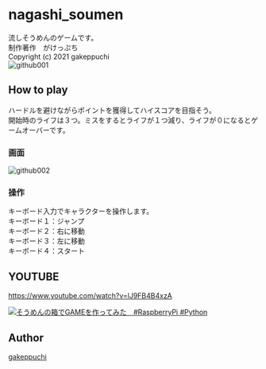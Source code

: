# nagashi_soumen<br>
流しそうめんのゲームです。<br>
制作著作　がけっぷち<br>
Copyright (c) 2021 gakeppuchi<br>
![github001](https://user-images.githubusercontent.com/71354608/172250820-7ae8c517-da01-48fe-bc4d-5b8ba21e0fe7.jpg)
<br>

## How to play<br>
ハードルを避けながらポイントを獲得してハイスコアを目指そう。<br>
開始時のライフは３つ。ミスをするとライフが１つ減り、ライフが０になるとゲームオーバーです。<br>

### 画面 <br>
![github002](https://user-images.githubusercontent.com/71354608/172250838-c7401b08-ccf2-4f98-8519-3627ea8082ca.jpg) <br>

### 操作<br>
キーボード入力でキャラクターを操作します。<br>
キーボード１：ジャンプ<br>
キーボード２：右に移動<br>
キーボード３：左に移動<br>
キーボード４：スタート<br>

## YOUTUBE<br>
https://www.youtube.com/watch?v=lJ9FB4B4xzA


[![そうめんの箱でGAMEを作ってみた　#RaspberryPi #Python](https://img.youtube.com/vi/lJ9FB4B4xzA/0.jpg)](https://www.youtube.com/watch?v=lJ9FB4B4xzA)

## Author <br>
[gakeppuchi](https://twitter.com/X79nx8rcmAmMqJS) <br>
